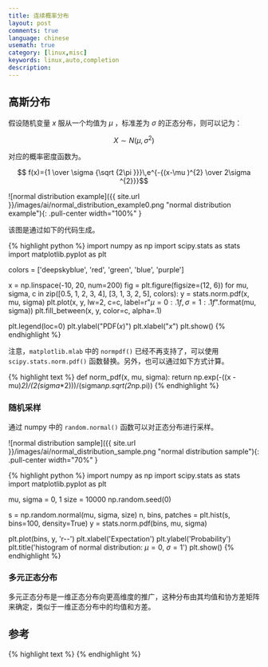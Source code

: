```yaml
---
title: 连续概率分布
layout: post
comments: true
language: chinese
usemath: true
category: [linux,misc]
keywords: linux,auto,completion
description:
---
```


<!-- more -->

## 高斯分布

<!--
均值方差的推导
https://blog.csdn.net/su_jz/article/details/52579723
-->

假设随机变量 $x$ 服从一个均值为 $\mu$ ，标准差为 $\sigma$ 的正态分布，则可以记为：

$$X\sim N(\mu ,\sigma ^{2})$$

对应的概率密度函数为。

$$ f(x)={1 \over \sigma {\sqrt {2\pi }}}\,e^{-{(x-\mu )^{2} \over 2\sigma ^{2}}}$$

![normal distribution example]({{ site.url }}/images/ai/normal_distribution_example0.png "normal distribution example"){: .pull-center width="100%" }

该图是通过如下的代码生成。

{% highlight python %}
import numpy as np
import scipy.stats as stats
import matplotlib.pyplot as plt

colors = ['deepskyblue', 'red', 'green', 'blue', 'purple']

x = np.linspace(-10, 20, num=200)
fig = plt.figure(figsize=(12, 6))
for mu, sigma, c in zip([0.5, 1, 2, 3, 4], [3, 1, 3, 2, 5], colors):
	y = stats.norm.pdf(x, mu, sigma)
	plt.plot(x, y, lw=2, c=c, label=r"$\mu={0:.1f}, \sigma={1:.1f}$".format(mu, sigma))
	plt.fill_between(x, y, color=c, alpha=.1)

plt.legend(loc=0)
plt.ylabel("PDF($x$)")
plt.xlabel("$x$")
plt.show()
{% endhighlight %}

注意，`matplotlib.mlab` 中的 `normpdf()` 已经不再支持了，可以使用 `scipy.stats.norm.pdf()` 函数替换。另外，也可以通过如下方式计算。

{% highlight text %}
def norm_pdf(x, mu, sigma):
    return np.exp(-((x - mu)**2)/(2*(sigma**2)))/(sigma*np.sqrt(2*np.pi))
{% endhighlight %}

### 随机采样

通过 numpy 中的 `random.normal()` 函数可以对正态分布进行采样。

![normal distribution sample]({{ site.url }}/images/ai/normal_distribution_sample.png "normal distribution sample"){: .pull-center width="70%" }

{% highlight python %}
import numpy as np
import scipy.stats as stats
import matplotlib.pyplot as plt

mu, sigma = 0, 1
size = 10000
np.random.seed(0)

s = np.random.normal(mu, sigma, size)
n, bins, patches = plt.hist(s, bins=100, density=True)
y = stats.norm.pdf(bins, mu, sigma)

plt.plot(bins, y, 'r--')
plt.xlabel('Expectation')
plt.ylabel('Probability')
plt.title('histogram of normal distribution: $\mu = 0$, $\sigma=1$')
plt.show()
{% endhighlight %}

### 多元正态分布

多元正态分布是一维正态分布向更高维度的推广，这种分布由其均值和协方差矩阵来确定，类似于一维正态分布中的均值和方差。

<!--
https://zhuanlan.zhihu.com/p/36982945
https://zhuanlan.zhihu.com/p/36522776
-->

## 参考


{% highlight text %}
{% endhighlight %}
